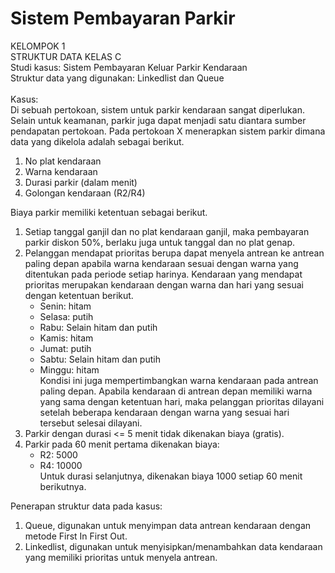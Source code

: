 # Sistem Pembayaran Parkir
KELOMPOK 1
<br>
STRUKTUR DATA KELAS C
<br>
Studi kasus: Sistem Pembayaran Keluar Parkir Kendaraan
<br>
Struktur data yang digunakan: Linkedlist dan Queue
<br><br>
Kasus:
<br>
Di sebuah pertokoan, sistem untuk parkir kendaraan sangat diperlukan. Selain untuk keamanan, parkir juga dapat menjadi satu diantara sumber pendapatan pertokoan.
Pada pertokoan X menerapkan sistem parkir dimana data yang dikelola adalah sebagai berikut.
1) No plat kendaraan
2) Warna kendaraan
3) Durasi parkir (dalam menit)
4) Golongan kendaraan (R2/R4)

Biaya parkir memiliki ketentuan sebagai berikut.
1. Setiap tanggal ganjil dan no plat kendaraan ganjil, maka pembayaran parkir diskon 50%, berlaku juga untuk tanggal dan no plat genap.
2. Pelanggan mendapat prioritas berupa dapat menyela antrean ke antrean paling depan apabila warna kendaraan sesuai dengan warna yang ditentukan pada periode setiap harinya. Kendaraan yang mendapat prioritas merupakan kendaraan dengan warna dan hari yang sesuai dengan ketentuan berikut.
	- Senin: hitam
	- Selasa: putih
	- Rabu: Selain hitam dan putih
	- Kamis: hitam
	- Jumat: putih
	- Sabtu: Selain hitam dan putih
	- Minggu: hitam<br>
Kondisi ini juga mempertimbangkan warna kendaraan pada antrean paling depan. Apabila kendaraan di antrean depan memiliki warna yang sama dengan ketentuan hari, maka pelanggan prioritas dilayani setelah beberapa kendaraan dengan warna yang sesuai hari tersebut selesai dilayani.
3. Parkir dengan durasi <= 5 menit tidak dikenakan biaya (gratis).
4. Parkir pada 60 menit pertama dikenakan biaya:
	- R2: 5000
	- R4: 10000<br>
Untuk durasi selanjutnya, dikenakan biaya 1000 setiap 60 menit berikutnya.

Penerapan struktur data pada kasus:
1. Queue, digunakan untuk menyimpan data antrean kendaraan dengan metode First In First Out.
2. Linkedlist, digunakan untuk menyisipkan/menambahkan data kendaraan yang memiliki prioritas untuk menyela antrean.
